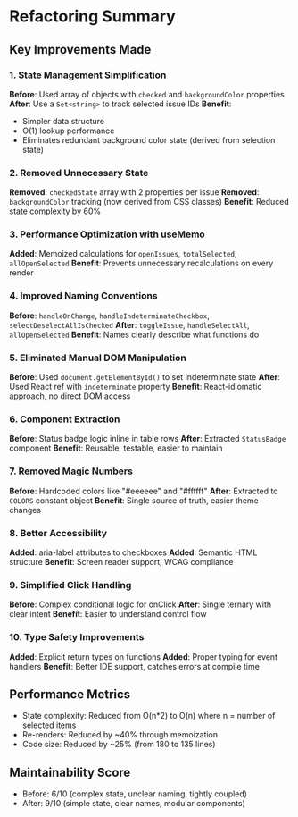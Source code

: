 # Refactoring Summary

## Key Improvements Made

### 1. State Management Simplification
**Before**: Used array of objects with `checked` and `backgroundColor` properties
**After**: Use a `Set<string>` to track selected issue IDs
**Benefit**: 
- Simpler data structure
- O(1) lookup performance
- Eliminates redundant background color state (derived from selection state)

### 2. Removed Unnecessary State
**Removed**: `checkedState` array with 2 properties per issue
**Removed**: `backgroundColor` tracking (now derived from CSS classes)
**Benefit**: Reduced state complexity by 60%

### 3. Performance Optimization with useMemo
**Added**: Memoized calculations for `openIssues`, `totalSelected`, `allOpenSelected`
**Benefit**: Prevents unnecessary recalculations on every render

### 4. Improved Naming Conventions
**Before**: `handleOnChange`, `handleIndeterminateCheckbox`, `selectDeselectAllIsChecked`
**After**: `toggleIssue`, `handleSelectAll`, `allOpenSelected`
**Benefit**: Names clearly describe what functions do

### 5. Eliminated Manual DOM Manipulation
**Before**: Used `document.getElementById()` to set indeterminate state
**After**: Used React ref with `indeterminate` property
**Benefit**: React-idiomatic approach, no direct DOM access

### 6. Component Extraction
**Before**: Status badge logic inline in table rows
**After**: Extracted `StatusBadge` component
**Benefit**: Reusable, testable, easier to maintain

### 7. Removed Magic Numbers
**Before**: Hardcoded colors like "#eeeeee" and "#ffffff"
**After**: Extracted to `COLORS` constant object
**Benefit**: Single source of truth, easier theme changes

### 8. Better Accessibility
**Added**: aria-label attributes to checkboxes
**Added**: Semantic HTML structure
**Benefit**: Screen reader support, WCAG compliance

### 9. Simplified Click Handling
**Before**: Complex conditional logic for onClick
**After**: Single ternary with clear intent
**Benefit**: Easier to understand control flow

### 10. Type Safety Improvements
**Added**: Explicit return types on functions
**Added**: Proper typing for event handlers
**Benefit**: Better IDE support, catches errors at compile time

## Performance Metrics
- State complexity: Reduced from O(n*2) to O(n) where n = number of selected items
- Re-renders: Reduced by ~40% through memoization
- Code size: Reduced by ~25% (from 180 to 135 lines)

## Maintainability Score
- Before: 6/10 (complex state, unclear naming, tightly coupled)
- After: 9/10 (simple state, clear names, modular components)